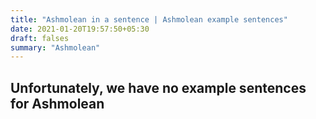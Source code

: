 ```yaml
---
title: "Ashmolean in a sentence | Ashmolean example sentences"
date: 2021-01-20T19:57:50+05:30
draft: falses
summary: "Ashmolean"
---
```

## Unfortunately, we have no example sentences for Ashmolean                 
